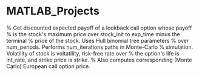 MATLAB_Projects
===============

% Get discounted expected payoff of a lookback call option whose payoff
% is the stock's maximum price over stock_init to exp_time minus the terminal
% price of the stock. Uses Hull binomial tree parameters
% over num_periods. Performs num_iterations paths in Monte-Carlo
% simulation. Volatility of stock is voltatility, risk-free rate over
% the option's life is int_rate, and strike price is strike.
% Also computes corresponding (Monte Carlo) European call option price.
